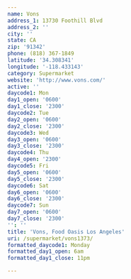 ```yaml
---
name: Vons
address_1: 13730 Foothill Blvd
address_2: ''
city: ''
state: CA
zip: '91342'
phone: (818) 367-1849
latitude: '34.308341'
longitude: '-118.433143'
category: Supermarket
website: 'http://www.vons.com/'
active: ''
daycode1: Mon
day1_open: '0600'
day1_close: '2300'
daycode2: Tue
day2_open: '0600'
day2_close: '2300'
daycode3: Wed
day3_open: '0600'
day3_close: '2300'
daycode4: Thu
day4_open: '2300'
daycode5: Fri
day5_open: '0600'
day5_close: '2300'
daycode6: Sat
day6_open: '0600'
day6_close: '2300'
daycode7: Sun
day7_open: '0600'
day7_close: '2300'
'': ''
title: 'Vons, Food Oasis Los Angeles'
uri: /supermarket/vons1373/
formatted_daycode1: Monday
formatted_day1_open: 6am
formatted_day1_close: 11pm

---
```

